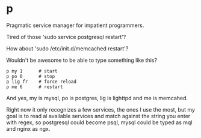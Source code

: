 p
=

Pragmatic service manager for impatient programmers.


Tired of those 'sudo service postgresql restart'?

How about 'sudo /etc/init.d/memcached restart'?

Wouldn't be awesome to be able to type something like this?

    p my 1      # start
    p po 0      # stop
    p lig fr    # force reload
    p me 6      # restart

And yes, my is mysql, po is postgres, lig is lighttpd and me is memcahed.

Right now it only recognizes a few services, the ones I use the most, 
but my goal is to read al available services and match against the string you enter with regex,
so postgresql could become psql, mysql could be typed as mql and nginx as ngx.


